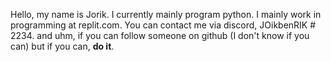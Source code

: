 Hello, my name is Jorik.
I currently mainly program python.
I mainly work in programming at replit.com.
You can contact me via discord, JOikbenRIK # 2234.
and uhm, if you can follow someone on github (I don't know if you can) but if you can, **do it**.
